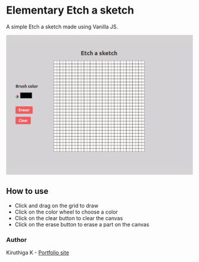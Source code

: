 # Elementary Etch a sketch

A simple Etch a sketch made using Vanilla JS.

![](./screenshot.png)

## How to use

- Click and drag on the grid to draw
- Click on the color wheel to choose a color
- Click on the clear button to clear the canvas
- Click on the erase button to erase a part on the canvas

### Author

Kiruthiga K - [Portfolio site](https://kiruanime2003.gitlab.io/)
